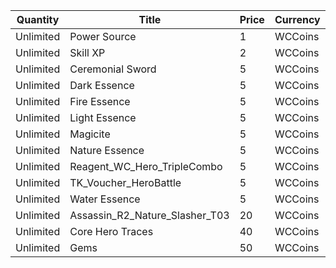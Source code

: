 | Quantity | Title | Price | Currency |  Requirement |
| -------- | ----- | ----- | -------- |  ----------- |
| Unlimited | Power Source | 1 | WCCoins |  |
| Unlimited | Skill XP | 2 | WCCoins |  |
| Unlimited | Ceremonial Sword | 5 | WCCoins |  |
| Unlimited | Dark Essence | 5 | WCCoins |  |
| Unlimited | Fire Essence | 5 | WCCoins |  |
| Unlimited | Light Essence | 5 | WCCoins |  |
| Unlimited | Magicite | 5 | WCCoins |  |
| Unlimited | Nature Essence | 5 | WCCoins |  |
| Unlimited | Reagent_WC_Hero_TripleCombo | 5 | WCCoins |  |
| Unlimited | TK_Voucher_HeroBattle | 5 | WCCoins |  |
| Unlimited | Water Essence | 5 | WCCoins |  |
| Unlimited | Assassin_R2_Nature_Slasher_T03 | 20 | WCCoins |  |
| Unlimited | Core Hero Traces | 40 | WCCoins |  |
| Unlimited | Gems | 50 | WCCoins |  |
